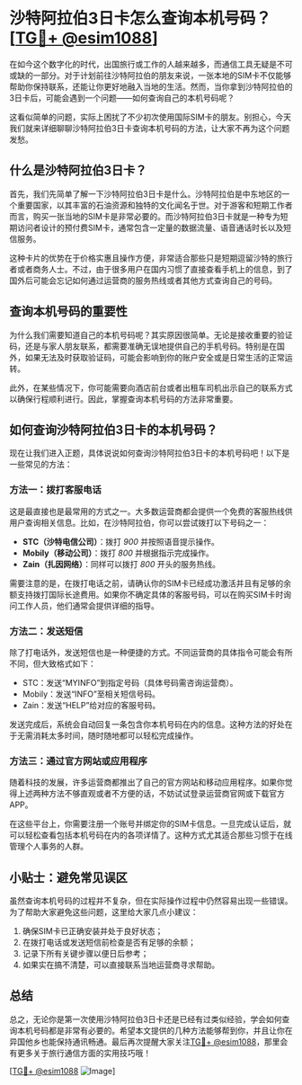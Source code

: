# 沙特阿拉伯3日卡怎么查询本机号码？[[TG💪+ @esim1088](https://t.me/s/esim1088)]

在如今这个数字化的时代，出国旅行或工作的人越来越多，而通信工具无疑是不可或缺的一部分。对于计划前往沙特阿拉伯的朋友来说，一张本地的SIM卡不仅能够帮助你保持联系，还能让你更好地融入当地的生活。然而，当你拿到沙特阿拉伯的3日卡后，可能会遇到一个问题——如何查询自己的本机号码呢？

这看似简单的问题，实际上困扰了不少初次使用国际SIM卡的朋友。别担心，今天我们就来详细聊聊沙特阿拉伯3日卡查询本机号码的方法，让大家不再为这个问题发愁。

## 什么是沙特阿拉伯3日卡？

首先，我们先简单了解一下沙特阿拉伯3日卡是什么。沙特阿拉伯是中东地区的一个重要国家，以其丰富的石油资源和独特的文化闻名于世。对于游客和短期工作者而言，购买一张当地的SIM卡是非常必要的。而沙特阿拉伯3日卡就是一种专为短期访问者设计的预付费SIM卡，通常包含一定量的数据流量、语音通话时长以及短信服务。

这种卡片的优势在于价格实惠且操作方便，非常适合那些只是短期逗留沙特的旅行者或者商务人士。不过，由于很多用户在国内习惯了直接查看手机上的信息，到了国外后可能会忘记如何通过运营商的服务热线或者其他方式查询自己的号码。

## 查询本机号码的重要性

为什么我们需要知道自己的本机号码呢？其实原因很简单。无论是接收重要的验证码，还是与家人朋友联系，都需要准确无误地提供自己的手机号码。特别是在国外，如果无法及时获取验证码，可能会影响到你的账户安全或是日常生活的正常运转。

此外，在某些情况下，你可能需要向酒店前台或者出租车司机出示自己的联系方式以确保行程顺利进行。因此，掌握查询本机号码的方法非常重要。

## 如何查询沙特阿拉伯3日卡的本机号码？

现在让我们进入正题，具体说说如何查询沙特阿拉伯3日卡的本机号码吧！以下是一些常见的方法：

### 方法一：拨打客服电话

这是最直接也是最常用的方式之一。大多数运营商都会提供一个免费的客服热线供用户查询相关信息。比如，在沙特阿拉伯，你可以尝试拨打以下号码之一：

- **STC（沙特电信公司）**：拨打 *900* 并按照语音提示操作。
- **Mobily（移动公司）**：拨打 *800* 并根据指示完成操作。
- **Zain（扎因网络）**：同样可以拨打 *800* 开头的服务热线。

需要注意的是，在拨打电话之前，请确认你的SIM卡已经成功激活并且有足够的余额支持拨打国际长途费用。如果你不确定具体的客服号码，可以在购买SIM卡时询问工作人员，他们通常会提供详细的指导。

### 方法二：发送短信

除了打电话外，发送短信也是一种便捷的方式。不同运营商的具体指令可能会有所不同，但大致格式如下：

- STC：发送“MYINFO”到指定号码（具体号码需咨询运营商）。
- Mobily：发送“INFO”至相关短信号码。
- Zain：发送“HELP”给对应的客服号码。

发送完成后，系统会自动回复一条包含你本机号码在内的信息。这种方法的好处在于无需消耗太多时间，随时随地都可以轻松完成操作。

### 方法三：通过官方网站或应用程序

随着科技的发展，许多运营商都推出了自己的官方网站和移动应用程序。如果你觉得上述两种方法不够直观或者不方便的话，不妨试试登录运营商官网或下载官方APP。

在这些平台上，你需要注册一个账号并绑定你的SIM卡信息。一旦完成认证后，就可以轻松查看包括本机号码在内的各项详情了。这种方式尤其适合那些习惯于在线管理个人事务的人群。

## 小贴士：避免常见误区

虽然查询本机号码的过程并不复杂，但在实际操作过程中仍然容易出现一些错误。为了帮助大家避免这些问题，这里给大家几点小建议：

1. 确保SIM卡已正确安装并处于良好状态；
2. 在拨打电话或发送短信前检查是否有足够的余额；
3. 记录下所有关键步骤以便日后参考；
4. 如果实在搞不清楚，可以直接联系当地运营商寻求帮助。

## 总结

总之，无论你是第一次使用沙特阿拉伯3日卡还是已经有过类似经验，学会如何查询本机号码都是非常有必要的。希望本文提供的几种方法能够帮到你，并且让你在异国他乡也能保持通讯畅通。最后再次提醒大家关注[TG💪+ @esim1088](https://t.me/s/esim1088)，那里会有更多关于旅行通信方面的实用技巧哦！

[[TG💪+ @esim1088](https://t.me/s/esim1088) ![Image](https://i.postimg.cc/4NQfJmqS/Snipaste-2025-05-13-00-14-12.png)]